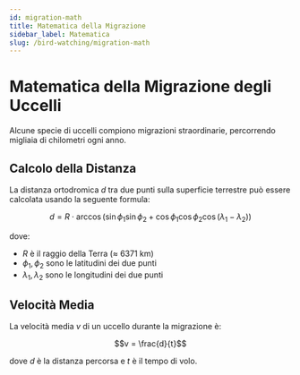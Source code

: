```yaml
---
id: migration-math
title: Matematica della Migrazione
sidebar_label: Matematica
slug: /bird-watching/migration-math
---
```


# Matematica della Migrazione degli Uccelli

Alcune specie di uccelli compiono migrazioni straordinarie, percorrendo migliaia di chilometri ogni anno.

## Calcolo della Distanza

La distanza ortodromica $d$ tra due punti sulla superficie terrestre può essere calcolata usando la seguente formula:

$$d = R \cdot \arccos(\sin\phi_1 \sin\phi_2 + \cos\phi_1 \cos\phi_2 \cos(\lambda_1 - \lambda_2))$$

dove:
- $R$ è il raggio della Terra (≈ 6371 km)
- $\phi_1, \phi_2$ sono le latitudini dei due punti
- $\lambda_1, \lambda_2$ sono le longitudini dei due punti

## Velocità Media

La velocità media $v$ di un uccello durante la migrazione è:

$$v = \frac{d}{t}$$

dove $d$ è la distanza percorsa e $t$ è il tempo di volo.